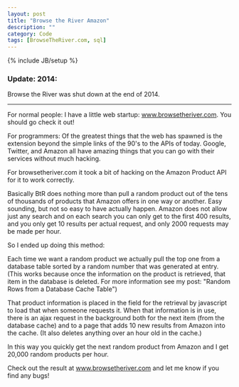 ```yaml
---
layout: post
title: "Browse the River Amazon"
description: ""
category: Code
tags: [BrowseTheRiver.com, sql]
---
```

{% include JB/setup %}

### Update: 2014:
Browse the River was shut down at the end of 2014.

---

For normal people:
I have a little web startup: www.browsetheriver.com.  You should go check it out!

For programmers:
Of the greatest things that the web has spawned is the extension beyond the simple links of the 90's to the APIs of today.  Google, Twitter, and Amazon all have amazing things that you can go with their services without much hacking.

For browsetheriver.com it took a bit of hacking on the Amazon Product API for it to work correctly.

Basically BtR does nothing more than pull a random product out of the tens of thousands of products that Amazon offers in one way or another.  Easy sounding, but not so easy to have actually happen.  Amazon does not allow just any search and on each search you can only get to the first 400 results, and you only get 10 results per actual request, and only 2000 requests may be made per hour.

So I ended up doing this method:

Each time we want a random product we actually pull the top one from a database table sorted by a random number that was generated at entry.  (This works because once the information on the product is retrieved, that item in the database is deleted.  For more information see my post: "Random Rows from a Database Cache Table")

That product information is placed in the field for the retrieval by javascript to load that when someone requests it.  When that information is in use, there is an ajax request in the background both for the next item (from the database cache) and to a page that adds 10 new results from Amazon into the cache.  (It also deletes anything over an hour old in the cache.)

In this way you quickly get the next random product from Amazon and I get 20,000 random products per hour.

Check out the result at www.browsetheriver.com and let me know if you find any bugs!